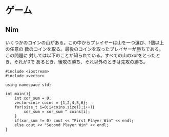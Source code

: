 # ゲーム

## Nim

いくつかのコインの山がある。この中からプレイヤーは山を一つ選び、1個以上の任意の
数のコインを取る。最後のコインを取ったプレイヤーが勝ちである。この問題に
対しては以下のことが知られている。すべての山のxorをとったとき、それが0で
あるとき、後攻の勝ち、それ以外のときは先攻の勝ち。

~~~~~~{.cpp}
#include <iostream>
#include <vector>

using namespace std;

int main(){
    int xor_sum = 0;
    vector<int> coins = {1,2,4,5,6};
    for(size_t i=0;i<coins.size();i++){
        xor_sum = xor_sum ^ coins[i];
    }
    if(xor_sum != 0) cout << "First Player Win" << endl;
    else cout << "Second Player Win" << endl;
}

~~~~~~